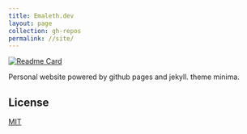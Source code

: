 ```yaml
---
title: Emaleth.dev
layout: page
collection: gh-repos
permalink: //site/
---
```


[![Readme Card](https://github-readme-stats.vercel.app/api/pin/?username=Emaleth&repo=Emaleth.github.io&show_owner=true&include_all_commits=true&theme=radical)](https://github.com/emaleth/emaleth.github.io)

Personal website powered by github pages and jekyll. theme minima.
<!--more-->

## License
[MIT](https://choosealicense.com/licenses/mit/)


